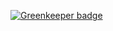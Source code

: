 

[![Greenkeeper badge](https://badges.greenkeeper.io/write-for-CHRIST/vnese.svg)](https://greenkeeper.io/)